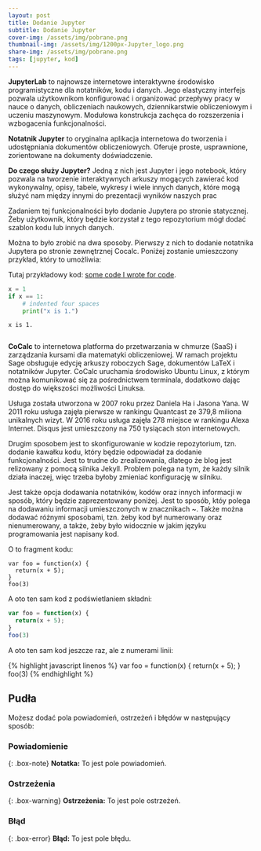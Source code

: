 ```yaml
---
layout: post
title: Dodanie Jupyter 
subtitle: Dodanie Jupyter
cover-img: /assets/img/pobrane.png
thumbnail-img: /assets/img/1200px-Jupyter_logo.png
share-img: /assets/img/pobrane.png
tags: [jupyter, kod]
---
```


**JupyterLab** to najnowsze internetowe interaktywne środowisko programistyczne dla notatników, kodu i danych. Jego elastyczny interfejs pozwala użytkownikom konfigurować i organizować przepływy pracy w nauce o danych, obliczeniach naukowych, dziennikarstwie obliczeniowym i uczeniu maszynowym. Modułowa konstrukcja zachęca do rozszerzenia i wzbogacenia funkcjonalności.

**Notatnik Jupyter** to oryginalna aplikacja internetowa do tworzenia i udostępniania dokumentów obliczeniowych. Oferuje proste, usprawnione, zorientowane na dokumenty doświadczenie.

**Do czego służy Jupyter?** 
Jedną z nich jest Jupyter i jego notebook, który pozwala na tworzenie interaktywnych arkuszy mogących zawierać kod wykonywalny, opisy, tabele, wykresy i wiele innych danych, które mogą służyć nam między innymi do prezentacji wyników naszych prac

Zadaniem tej funkcjonalności było dodanie Jupytera po stronie statycznej. Żeby użytkownik, który będzie korzystał z tego repozytorium mógł dodać szablon kodu lub innych danych.  

Można to było zrobić na dwa sposoby. Pierwszy z nich to dodanie notatnika Jupytera po stronie zewnętrznej Cocalc. Poniżej zostanie umieszczony przykład, który to umożliwia: 

Tutaj przykładowy kod: [some code I wrote for code](code.md).

```python
x = 1
if x == 1:
    # indented four spaces
    print("x is 1.")
```

    x is 1.



```python

```

**CoCalc** to internetowa platforma do przetwarzania w chmurze (SaaS) i zarządzania kursami dla matematyki obliczeniowej. W ramach projektu Sage obsługuje edycję arkuszy roboczych Sage, dokumentów LaTeX i notatników Jupyter. CoCalc uruchamia środowisko Ubuntu Linux, z którym można komunikować się za pośrednictwem terminala, dodatkowo dając dostęp do większości możliwości Linuksa. 

Usługa została utworzona w 2007 roku przez Daniela Ha i Jasona Yana. W 2011 roku usługa zajęła pierwsze w rankingu Quantcast ze 379,8 miliona unikalnych wizyt. W 2016 roku usługa zajęła 278 miejsce w rankingu Alexa Internet. Disqus jest umieszczony na 750 tysiącach ston internetowych.

Drugim sposobem jest to skonfigurowanie w kodzie repozytorium, tzn. dodanie kawałku kodu, który będzie odpowiadał za dodanie funkcjonalności. Jest to trudne do zrealizowania, dlatego że blog jest relizowany z pomocą silnika Jekyll. Problem polega na tym, że każdy silnik działa inaczej, więc trzeba byłoby zmieniać konfigurację w silniku. 

Jest także opcja dodawania notatników, kodów oraz innych informacji w sposób, który będzie zaprezentowany poniżej. Jest to sposób, któy polega na dodawaniu informacji umieszczonych w znacznikach ~. Także można dodawać różnymi sposobami, tzn. żeby kod był numerowany oraz nienumerowany, a także, żeby było widocznie w jakim języku programowania jest napisany kod.


O to fragment kodu:

~~~
var foo = function(x) {
  return(x + 5);
}
foo(3)
~~~

A oto ten sam kod z podświetlaniem składni:

```javascript
var foo = function(x) {
  return(x + 5);
}
foo(3)
```

A oto ten sam kod jeszcze raz, ale z numerami linii:

{% highlight javascript linenos %}
var foo = function(x) {
  return(x + 5);
}
foo(3)
{% endhighlight %}

## Pudła
Możesz dodać pola powiadomień, ostrzeżeń i błędów w następujący sposób:

### Powiadomienie

{: .box-note}
**Notatka:** To jest pole powiadomień.

### Ostrzeżenia

{: .box-warning}
**Ostrzeżenia:** To jest pole ostrzeżeń.

### Błąd

{: .box-error}
**Błąd:** To jest pole błędu.

